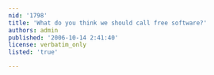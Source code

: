 ```yaml
---
nid: '1798'
title: 'What do you think we should call free software?'
authors: admin
published: '2006-10-14 2:41:40'
license: verbatim_only
listed: 'true'

---
```

